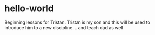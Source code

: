 # hello-world
Beginning lessons for Tristan. 
Tristan is my son and this will be used to introduce him to a new discipline.
...and teach dad as well
